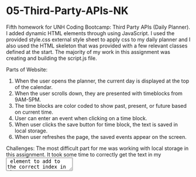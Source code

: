 # 05-Third-Party-APIs-NK

Fifth homework for UNH Coding Bootcamp: Third Party APIs (Daily Planner).  I added dynamic HTML elements through using JavaScript.  I used the provided style.css external style sheet to apply css to my daily planner and I also used the HTML skeleton that was provided with a few relevant classes defined at the start.  The majority of my work in this assignment was creating and building the script.js file.

Parts of Website: 
1. When the user opens the planner, the current day is displayed at the top of the calendar.
2. When the user scrolls down, they are presented with timeblocks from 9AM-5PM.
3. The time blocks are color coded to show past, present, or future based on current time.
4. User can enter an event when clicking on a time block. 
5. When user clicks the save button for time block, the text is saved in local storage.
6. When user refreshes the page, the saved events appear on the screen.

Challenges: The most difficult part for me was working with local storage in this assignment.  It took some time to correctly get the text in my <textarea> element to add to the correct index in the array, store that array in local storage, then display text back on screen (in correct order!). After some study groups and console logs, the daily planner works. 

Here is the link to my application: (View my Daily Planner) [https://nkleinmann.github.io/05-Third-Party-APIs-NK/]

Screenshot of Website:
![Screen Shot 2020-07-25 at 7 56 20 PM](https://user-images.githubusercontent.com/65608809/88468403-0c5a5000-ceb1-11ea-9c0b-a3c7c2aba787.png)